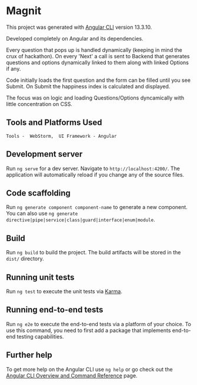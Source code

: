 # Magnit

This project was generated with [Angular CLI](https://github.com/angular/angular-cli) version 13.3.10.

Developed completely on Angular and its dependencies.

Every question that pops up is handled dynamically (keeping in mind the crux of hackathon). On every 'Next' a call is sent to Backend that generates questions and options dynamically linked to them along with linked Options if any.

Code initially loads the first question and the form can be filled until you see Submit. On Submit the happiness index is calculated and displayed.

The focus was on logic and loading Questions/Options dyncamically with little concentration on CSS.

## Tools and Platforms Used
   `Tools -  WebStorm, 
   UI Framework - Angular`
  

## Development server

Run `ng serve` for a dev server. Navigate to `http://localhost:4200/`. The application will automatically reload if you change any of the source files.

## Code scaffolding

Run `ng generate component component-name` to generate a new component. You can also use `ng generate directive|pipe|service|class|guard|interface|enum|module`.

## Build

Run `ng build` to build the project. The build artifacts will be stored in the `dist/` directory.

## Running unit tests

Run `ng test` to execute the unit tests via [Karma](https://karma-runner.github.io).

## Running end-to-end tests

Run `ng e2e` to execute the end-to-end tests via a platform of your choice. To use this command, you need to first add a package that implements end-to-end testing capabilities.

## Further help

To get more help on the Angular CLI use `ng help` or go check out the [Angular CLI Overview and Command Reference](https://angular.io/cli) page.
